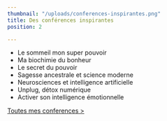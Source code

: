 ```yaml
---
thumbnail: "/uploads/conferences-inspirantes.png"
title: Des conférences inspirantes
position: 2

---
```

- Le sommeil mon super pouvoir
- Ma biochimie du bonheur
- Le secret du pouvoir
- Sagesse ancestrale et science moderne
- Neurosciences et intelligence artificielle
- Unplug, détox numérique
- Activer son intelligence émotionnelle

[Toutes mes conferences >](/conferences)